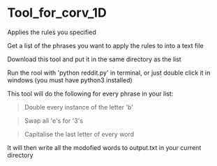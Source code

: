 # Tool_for_corv_1D
Applies the rules you specified

Get a list of the phrases you want to apply the rules to into a text file

Download this tool and put it in the same directory as the list

Run the rool with 'python reddit.py' in terminal, or just double click it in windows (you must have python3 installed)

This tool will do the following for every phrase in your list:

>Double every instance of the letter 'b'

>Swap all 'e's for '3's

>Capitalise the last letter of every word

It will then write all the modofied words to output.txt in your current directory
